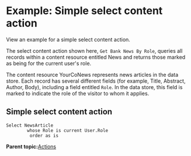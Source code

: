 # Example: Simple select content action

View an example for a simple select content action.

The select content action shown here, `Get Bank News By Role`, queries all records within a content resource entitled News and returns those marked as being for the current user's role.

The content resource YourCoNews represents news articles in the data store. Each record has several different fields \(for example, Title, Abstract, Author, Body\), including a field entitled `Role`. In the data store, this field is marked to indicate the role of the visitor to whom it applies.

## Simple select content action

```
Select NewsArticle
  	    whose Role is current User.Role
  	     order as is
```

**Parent topic:**[Actions](../pzn/pzn_actions.md)

